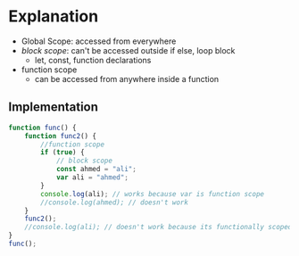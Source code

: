 # Explanation

- Global Scope: accessed from everywhere
- _block scope_: can't be accessed outside if else, loop block
    - let, const, function declarations
- function scope
    - can be accessed from anywhere inside a function

## Implementation

```js
function func() {
	function func2() {
		//function scope
		if (true) {
			// block scope
			const ahmed = "ali";
			var ali = "ahmed";
		}
		console.log(ali); // works because var is function scope
		//console.log(ahmed); // doesn't work
	}
	func2();
	//console.log(ali); // doesn't work because its functionally scoped
}
func();
```
